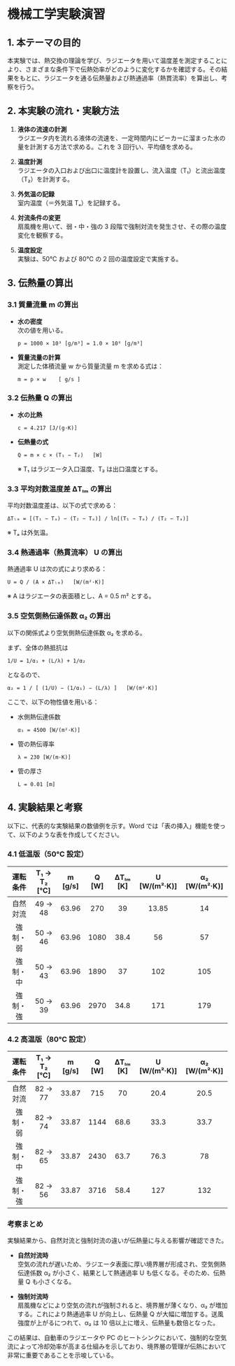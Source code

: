 # 機械工学実験演習

## 1. 本テーマの目的

本実験では、熱交換の理論を学び、ラジエータを用いて温度差を測定することにより、さまざまな条件下で伝熱効率がどのように変化するかを確認する。その結果をもとに、ラジエータを通る伝熱量および熱通過率（熱貫流率）を算出し、考察を行う。

## 2. 本実験の流れ・実験方法

1. **液体の流速の計測**  
   ラジエータ内を流れる液体の流速を、一定時間内にビーカーに溜まった水の量を計測する方法で求める。これを 3 回行い、平均値を求める。

2. **温度計測**  
   ラジエータの入口および出口に温度計を設置し、流入温度（T₁）と流出温度（T₂）を計測する。

3. **外気温の記録**  
   室内温度（＝外気温 Tₐ）を記録する。

4. **対流条件の変更**  
   扇風機を用いて、弱・中・強の 3 段階で強制対流を発生させ、その際の温度変化を観察する。

5. **温度設定**  
   実験は、50℃ および 80℃ の 2 回の温度設定で実施する。

## 3. 伝熱量の算出

### 3.1 質量流量 m の算出

- **水の密度**  
  次の値を用いる。
  ```
  p = 1000 × 10³ [g/m³] = 1.0 × 10⁶ [g/m³]
  ```
- **質量流量の計算**  
  測定した体積流量 w から質量流量 m を求める式は：
  ```
  m = p × w    [ g/s ]
  ```

### 3.2 伝熱量 Q の算出

- **水の比熱**
  ```
  c = 4.217 [J/(g·K)]
  ```
- **伝熱量の式**
  ```
  Q = m × c × (T₁ − T₂)   [W]
  ```
  ※ T₁ はラジエータ入口温度、T₂ は出口温度とする。

### 3.3 平均対数温度差 ΔTₗₘ の算出

平均対数温度差は、以下の式で求める：

```
ΔTₗₘ = [(T₁ − Tₐ) − (T₂ − Tₐ)] / ln[(T₁ − Tₐ) / (T₂ − Tₐ)]
```

※ Tₐ は外気温。

### 3.4 熱通過率（熱貫流率） U の算出

熱通過率 U は次の式により求める：

```
U = Q / (A × ΔTₗₘ)   [W/(m²·K)]
```

※ A はラジエータの表面積とし、A = 0.5 m² とする。

### 3.5 空気側熱伝達係数 α₂ の算出

以下の関係式より空気側熱伝達係数 α₂ を求める。

まず、全体の熱抵抗は

```
1/U = 1/α₁ + (L/λ) + 1/α₂
```

となるので、

```
α₂ = 1 / [ (1/U) − (1/α₁) − (L/λ) ]   [W/(m²·K)]
```

ここで、以下の物性値を用いる：

- 水側熱伝達係数
  ```
  α₁ = 4500 [W/(m²·K)]
  ```
- 管の熱伝導率
  ```
  λ = 230 [W/(m·K)]
  ```
- 管の厚さ
  ```
  L = 0.01 [m]
  ```

## 4. 実験結果と考察

以下に、代表的な実験結果の数値例を示す。Word では「表の挿入」機能を使って、以下のような表を作成してください。

### 4.1 低温版（50℃ 設定）

| 運転条件 | T₁ → T₂ [℃] | m [g/s] | Q [W] | ΔTₗₘ [K] | U [W/(m²·K)] | α₂ [W/(m²·K)] |
| :------: | :---------: | :-----: | :---: | :------: | :----------: | :-----------: |
| 自然対流 |   49 → 48   |  63.96  |  270  |    39    |    13.85     |      14       |
| 強制・弱 |   50 → 46   |  63.96  | 1080  |   38.4   |      56      |      57       |
| 強制・中 |   50 → 43   |  63.96  | 1890  |    37    |     102      |      105      |
| 強制・強 |   50 → 39   |  63.96  | 2970  |   34.8   |     171      |      179      |

### 4.2 高温版（80℃ 設定）

| 運転条件 | T₁ → T₂ [℃] | m [g/s] | Q [W] | ΔTₗₘ [K] | U [W/(m²·K)] | α₂ [W/(m²·K)] |
| :------: | :---------: | :-----: | :---: | :------: | :----------: | :-----------: |
| 自然対流 |   82 → 77   |  33.87  |  715  |    70    |     20.4     |     20.5      |
| 強制・弱 |   82 → 74   |  33.87  | 1144  |   68.6   |     33.3     |     33.7      |
| 強制・中 |   82 → 65   |  33.87  | 2430  |   63.7   |     76.3     |      78       |
| 強制・強 |   82 → 56   |  33.87  | 3716  |   58.4   |     127      |      132      |

### 考察まとめ

実験結果から、自然対流と強制対流の違いが伝熱量に与える影響が確認できた。

- **自然対流時**  
  空気の流れが遅いため、ラジエータ表面に厚い境界層が形成され、空気側熱伝達係数 α₂ が小さく、結果として熱通過率 U も低くなる。そのため、伝熱量 Q も小さくなる。

- **強制対流時**  
  扇風機などにより空気の流れが強制されると、境界層が薄くなり、α₂ が増加する。これにより熱通過率 U が向上し、伝熱量 Q が大幅に増加する。送風強度が上がるにつれて、α₂ は 10 倍以上に増え、伝熱量も数倍となった。

この結果は、自動車のラジエータや PC のヒートシンクにおいて、強制的な空気流によって冷却効率が高まる仕組みを示しており、境界層の管理が伝熱において非常に重要であることを示唆している。
